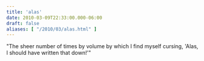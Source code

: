 ```yaml
---
title: 'alas'
date: 2010-03-09T22:33:00.000-06:00
draft: false
aliases: [ "/2010/03/alas.html" ]
---
```


"The sheer number of times by volume by which I find myself cursing, 'Alas, I should have written that down!'"